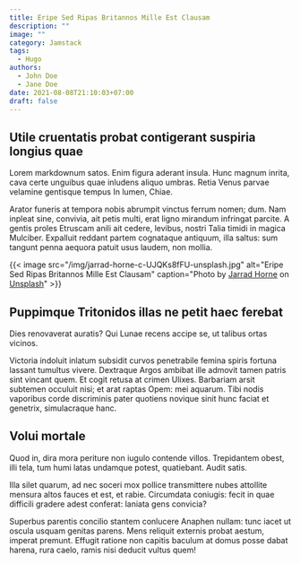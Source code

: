 ```yaml
---
title: Eripe Sed Ripas Britannos Mille Est Clausam
description: ""
image: ""
category: Jamstack
tags:
  - Hugo
authors:
  - John Doe
  - Jane Doe
date: 2021-08-08T21:10:03+07:00
draft: false
---
```

## Utile cruentatis probat contigerant suspiria longius quae

Lorem markdownum satos. Enim figura aderant insula. Hunc magnum inrita, cava
certe unguibus quae inludens aliquo umbras. Retia Venus parvae velamine
gentisque tempus In lumen, Chiae.

Arator funeris at tempora nobis abrumpit vinctus ferrum nomen; dum. Nam inpleat
sine, convivia, ait petis multi, erat ligno mirandum infringat parcite. A gentis
proles Etruscam anili ait cedere, levibus, nostri Talia timidi in magica
Mulciber. Expalluit reddant partem cognataque antiquum, illa saltus: sum tangunt
penna aequora patuit usus laudem, non mollia.

{{< image src="/img/jarrad-horne-c-UJQKs8fFU-unsplash.jpg" alt="Eripe Sed Ripas Britannos Mille Est Clausam" caption="Photo by [Jarrad Horne](https://unsplash.com/photos/c-UJQKs8fFU) on [Unsplash](https://unsplash.com)" >}}

## Puppimque Tritonidos illas ne petit haec ferebat

Dies renovaverat auratis? Qui Lunae recens accipe se, ut talibus ortas vicinos.

Victoria indoluit inlatum subsidit curvos penetrabile femina spiris fortuna
lassant tumultus vivere. Dextraque Argos ambibat ille admovit tamen patris sint
vincant quem. Et cogit retusa at crimen Ulixes. Barbariam arsit subtemen
occuluit nisi; et arat raptas Opem: mei aquarum. Tibi nodis vaporibus corde
discriminis pater quotiens novique sinit hunc faciat et genetrix, simulacraque
hanc.

## Volui mortale

Quod in, dira mora periture non iugulo contende villos. Trepidantem obest, illi
tela, tum humi latas undamque potest, quatiebant. Audit satis.

Illa silet quarum, ad nec soceri mox pollice transmittere nubes attollite
mensura altos fauces et est, et rabie. Circumdata coniugis: fecit in quae
difficili gradere adest conferat: laniata gens convicia?

Superbus parentis concilio stantem conlucere Anaphen nullam: tunc iacet ut
oscula usquam genitas parens. Mens reliquit externis probat aestum, imperat
premunt. Effugit ratione non capitis baculum at domus posse dabat harena, rura
caelo, ramis nisi deducit vultus quem!